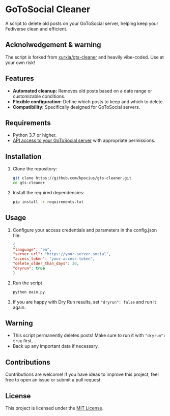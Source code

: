 # GoToSocial Cleaner  

A script to delete old posts on your GoToSocial server, helping keep your Fediverse clean and efficient.  

## Acknolwedgement & warning

The script is forked from [xurxia/gts-cleaner](https://github.com/xurxia/gts-cleaner) and heavily vibe-coded. Use at your own risk!

## Features  

- **Automated cleanup:** Removes old posts based on a date range or customizable conditions.  
- **Flexible configuration:** Define which posts to keep and which to delete.  
- **Compatibility:** Specifically designed for GoToSocial servers.  

## Requirements  

- Python 3.7 or higher.  
- [API access to your GoToSocial server](https://docs.gotosocial.org/en/latest/api/authentication) with appropriate permissions.  

## Installation  

1. Clone the repository:  

   ```bash
   git clone https://github.com/kpocius/gts-cleaner.git
   cd gts-cleaner
   ```

2. Install the required dependencies:

   ```bash
   pip install -r requirements.txt
   ```

## Usage

1. Configure your access credentials and parameters in the config.json file:

   ```json
   {
   "language": "en",
   "server_url": "https://your-server.social",
   "access_token": "your-access-token",
   "delete_older_than_days": 30,
   "dryrun": true
   }
   ```

2. Run the script

   ```bash
   python main.py
   ```

3. If you are happy with Dry Run results, set `"dryrun": false` and run it again.

## Warning

- This script permanently deletes posts! Make sure to run it with `"dryrun": true` first.
- Back up any important data if necessary.

## Contributions

Contributions are welcome! If you have ideas to improve this project, feel free to open an issue or submit a pull request.

## License

This project is licensed under the [MIT License](https://opensource.org/license/mit).
